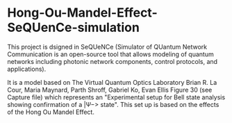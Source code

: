 # Hong-Ou-Mandel-Effect-SeQUenCe-simulation

This project is dsigned in SeQUeNCe (Simulator of QUantum Network Communication is an open-source tool that allows modeling of quantum networks including photonic network components, control protocols, and applications).

It is a model based on The Virtual Quantum Optics Laboratory Brian R. La Cour, Maria Maynard, Parth Shroff, Gabriel Ko, Evan Ellis
Figure 30 (see Capture file) which represents an "Experimental setup for Bell state analysis showing confirmation of a |Ψ−> state".
This set up is based on the effects of the Hong Ou Mandel Effect.
